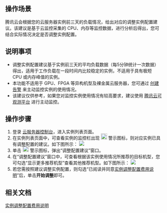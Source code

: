 ## 操作场景
腾讯云会根据您的云服务器实例前三天的负载情况，给出对应的调整实例配置建议。该建议是基于云监控采集的 CPU、内存等监控数据，进行分析后得出，您可结合实际情况决定是否调整实例配置。


## 说明事项
- 调整实例配置建议基于实例前三天的平均负载数据（每5分钟统计一次数据）得出，适用于工作负载在一段时间内比较稳定的实例，不适用于具有极短 CPU 或内存峰值的实例。
- 本功能不适用于 GPU、FPGA 等异构机型及裸金属云服务器，您可通过 [创建告警](https://cloud.tencent.com/document/product/213/5179) 来主动监控实例的使用情况。
- 该建议仅供参考，如果您对监控实例使用情况有较高要求，建议使用 [腾讯云可观测平台](https://cloud.tencent.com/document/product/248/13466) 进行主动监控。

## 操作步骤
1. 登录 [云服务器控制台](https://console.cloud.tencent.com/cvm/instance/index?rid=1)，进入实例列表页面。
2. 在实例列表页面中，可查看实例的监控栏出现 <img src="https://main.qcloudimg.com/raw/b966dd0b540ed2caa752be60c0f99230.png" style="margin:-6px 0px" width="20px"> 警示图标，则对应实例已具有调整配置的建议。如下图所示：
![](https://main.qcloudimg.com/raw/9968d2ac775c8dd226a593f0f35f83da.png)
3. 单击 <img src="https://main.qcloudimg.com/raw/b966dd0b540ed2caa752be60c0f99230.png" style="margin:-6px 0px" width="20px"> 警示图标，弹出“调整配置建议”窗口。
4. 在“调整配置建议”窗口中，可查看根据该实例使用情况所推荐的目标机型，您可勾选“显示更多推荐机型”查看其他推荐机型。如下图所示：
![](https://main.qcloudimg.com/raw/ca8ee8b8037540fdb0c5b73fc4cf2017.png)
5. 若您需按照建议调整实例配置，则勾选“已阅读并同意[实例调整配置费用说明](https://cloud.tencent.com/document/product/213/15569)”后，单击**开始调整**即可。

## 相关文档
[实例调整配置费用说明](https://cloud.tencent.com/document/product/213/15569)
